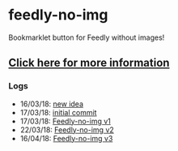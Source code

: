 # feedly-no-img
Bookmarklet button for Feedly without images! 

## [Click here for more information](https://sidval.github.io/feedly-no-img/)

### Logs

* 16/03/18: [new idea](https://github.com/SidVal/SidV/issues/22#issue-306036463)
* 17/03/18: [initial commit](https://github.com/SidVal/feedly-no-img/commit/64e1587799f612b52fedc159ad0346b96f934213)
* 17/03/18: [Feedly-no-img v1](https://github.com/SidVal/feedly-no-img/commit/6270353e4323188ec18b380baae4c27c498727bb)
* 22/03/18: [Feedly-no-img v2](https://github.com/SidVal/feedly-no-img/commit/0eb815833aed5d4b59eef917f427b8899fc60c3b)
* 16/04/18: [Feedly-no-img v3](https://github.com/SidVal/feedly-no-img/commit/7e1dabc70362b25d3489d47e8adbd9c405c908d9)

